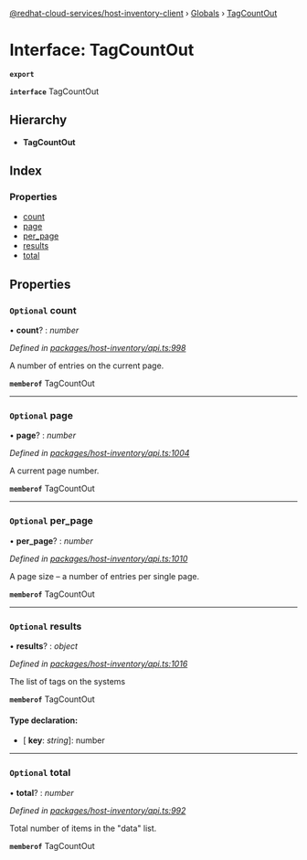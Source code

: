 [@redhat-cloud-services/host-inventory-client](../README.md) › [Globals](../globals.md) › [TagCountOut](tagcountout.md)

# Interface: TagCountOut

**`export`** 

**`interface`** TagCountOut

## Hierarchy

* **TagCountOut**

## Index

### Properties

* [count](tagcountout.md#optional-count)
* [page](tagcountout.md#optional-page)
* [per_page](tagcountout.md#optional-per_page)
* [results](tagcountout.md#optional-results)
* [total](tagcountout.md#optional-total)

## Properties

### `Optional` count

• **count**? : *number*

*Defined in [packages/host-inventory/api.ts:998](https://github.com/RedHatInsights/javascript-clients/blob/master/packages/host-inventory/api.ts#L998)*

A number of entries on the current page.

**`memberof`** TagCountOut

___

### `Optional` page

• **page**? : *number*

*Defined in [packages/host-inventory/api.ts:1004](https://github.com/RedHatInsights/javascript-clients/blob/master/packages/host-inventory/api.ts#L1004)*

A current page number.

**`memberof`** TagCountOut

___

### `Optional` per_page

• **per_page**? : *number*

*Defined in [packages/host-inventory/api.ts:1010](https://github.com/RedHatInsights/javascript-clients/blob/master/packages/host-inventory/api.ts#L1010)*

A page size – a number of entries per single page.

**`memberof`** TagCountOut

___

### `Optional` results

• **results**? : *object*

*Defined in [packages/host-inventory/api.ts:1016](https://github.com/RedHatInsights/javascript-clients/blob/master/packages/host-inventory/api.ts#L1016)*

The list of tags on the systems

**`memberof`** TagCountOut

#### Type declaration:

* \[ **key**: *string*\]: number

___

### `Optional` total

• **total**? : *number*

*Defined in [packages/host-inventory/api.ts:992](https://github.com/RedHatInsights/javascript-clients/blob/master/packages/host-inventory/api.ts#L992)*

Total number of items in the \"data\" list.

**`memberof`** TagCountOut
